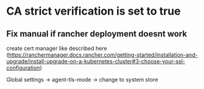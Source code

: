 # CA strict verification is set to true

## Fix  manual if rancher deployment doesnt work

create cert manager like described here (<https://ranchermanager.docs.rancher.com/getting-started/installation-and-upgrade/install-upgrade-on-a-kubernetes-cluster#3-choose-your-ssl-configuration>)

Global settings -> agent-tls-mode -> change to system store
